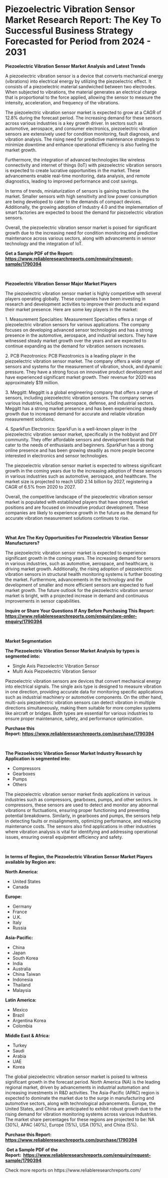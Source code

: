 <p><h1>Piezoelectric Vibration Sensor Market Research Report: The Key To Successful Business Strategy Forecasted for Period from 2024 - 2031</h1></p><p><strong>Piezoelectric Vibration Sensor Market Analysis and Latest Trends</strong></p>
<p><p>A piezoelectric vibration sensor is a device that converts mechanical energy (vibrations) into electrical energy by utilizing the piezoelectric effect. It consists of a piezoelectric material sandwiched between two electrodes. When subjected to vibrations, the material generates an electrical charge that is proportional to the force applied, allowing the sensor to measure the intensity, acceleration, and frequency of the vibrations.</p><p>The piezoelectric vibration sensor market is expected to grow at a CAGR of 12.8% during the forecast period. The increasing demand for these sensors across various industries is a key growth driver. In sectors such as automotive, aerospace, and consumer electronics, piezoelectric vibration sensors are extensively used for condition monitoring, fault diagnosis, and vibration analysis. The rising need for predictive maintenance strategies to minimize downtime and enhance operational efficiency is also fueling the market growth.</p><p>Furthermore, the integration of advanced technologies like wireless connectivity and internet of things (IoT) with piezoelectric vibration sensors is expected to create lucrative opportunities in the market. These advancements enable real-time monitoring, data analysis, and remote diagnostics, leading to improved performance and cost savings.</p><p>In terms of trends, miniaturization of sensors is gaining traction in the market. Smaller sensors with high sensitivity and low power consumption are being developed to cater to the demands of compact devices. Additionally, the growing adoption of Industry 4.0 and the implementation of smart factories are expected to boost the demand for piezoelectric vibration sensors.</p><p>Overall, the piezoelectric vibration sensor market is poised for significant growth due to the increasing need for condition monitoring and predictive maintenance across various sectors, along with advancements in sensor technology and the integration of IoT.</p></p>
<p><strong>Get a Sample PDF of the Report:&nbsp; <a href="https://www.reliableresearchreports.com/enquiry/request-sample/1790394">https://www.reliableresearchreports.com/enquiry/request-sample/1790394</a></strong></p>
<p>&nbsp;</p>
<p><strong>Piezoelectric Vibration Sensor Major Market Players</strong></p>
<p><p>The piezoelectric vibration sensor market is highly competitive with several players operating globally. These companies have been investing in research and development activities to improve their products and expand their market presence. Here are some key players in the market:</p><p>1. Measurement Specialties: Measurement Specialties offers a range of piezoelectric vibration sensors for various applications. The company focuses on developing advanced sensor technologies and has a strong presence in the automotive, aerospace, and industrial sectors. They have witnessed steady market growth over the years and are expected to continue expanding as the demand for vibration sensors increases.</p><p>2. PCB Piezotronics: PCB Piezotronics is a leading player in the piezoelectric vibration sensor market. The company offers a wide range of sensors and systems for the measurement of vibration, shock, and dynamic pressure. They have a strong focus on innovative product development and have experienced significant market growth. Their revenue for 2020 was approximately $19 million.</p><p>3. Meggitt: Meggitt is a global engineering company that offers a range of sensors, including piezoelectric vibration sensors. The company serves various industries, including aerospace, defense, and industrial sectors. Meggitt has a strong market presence and has been experiencing steady growth due to increased demand for accurate and reliable vibration measurement solutions.</p><p>4. SparkFun Electronics: SparkFun is a well-known player in the piezoelectric vibration sensor market, specifically in the hobbyist and DIY community. They offer affordable sensors and development boards that cater to the needs of enthusiasts and beginners. SparkFun has a strong online presence and has been growing steadily as more people become interested in electronics and sensor technologies.</p><p>The piezoelectric vibration sensor market is expected to witness significant growth in the coming years due to the increasing adoption of these sensors in various industries such as automotive, aerospace, and healthcare. The market size is projected to reach USD 2.14 billion by 2027, registering a CAGR of 6.5% from 2020 to 2027.</p><p>Overall, the competitive landscape of the piezoelectric vibration sensor market is populated with established players that have strong market positions and are focused on innovative product development. These companies are likely to experience growth in the future as the demand for accurate vibration measurement solutions continues to rise.</p></p>
<p>&nbsp;</p>
<p><strong>What Are The Key Opportunities For Piezoelectric Vibration Sensor Manufacturers?</strong></p>
<p><p>The piezoelectric vibration sensor market is expected to experience significant growth in the coming years. The increasing demand for sensors in various industries, such as automotive, aerospace, and healthcare, is driving market growth. Additionally, the rising adoption of piezoelectric vibration sensors in structural health monitoring systems is further boosting the market. Furthermore, advancements in the technology and the development of smaller and more efficient sensors are expected to fuel market growth. The future outlook for the piezoelectric vibration sensor market is bright, with a projected increase in demand and continuous improvements in sensor capabilities.</p></p>
<p><strong>Inquire or Share Your Questions If Any Before Purchasing This Report: <a href="https://www.reliableresearchreports.com/enquiry/pre-order-enquiry/1790394">https://www.reliableresearchreports.com/enquiry/pre-order-enquiry/1790394</a></strong></p>
<p>&nbsp;</p>
<p><strong>Market Segmentation</strong></p>
<p><strong>The Piezoelectric Vibration Sensor Market Analysis by types is segmented into:</strong></p>
<p><ul><li>Single Axis Piezoelectric Vibration Sensor</li><li>Multi Axis Piezoelectric Vibration Sensor</li></ul></p>
<p><p>Piezoelectric vibration sensors are devices that convert mechanical energy into electrical signals. The single axis type is designed to measure vibration in one direction, providing accurate data for monitoring specific applications such as industrial machinery or automotive components. On the other hand, multi-axis piezoelectric vibration sensors can detect vibration in multiple directions simultaneously, making them suitable for more complex systems like aircraft or bridges. Both types are essential for various industries to ensure proper maintenance, safety, and performance optimization.</p></p>
<p><strong>Purchase this Report:&nbsp;<a href="https://www.reliableresearchreports.com/purchase/1790394">https://www.reliableresearchreports.com/purchase/1790394</a></strong></p>
<p>&nbsp;</p>
<p><strong>The Piezoelectric Vibration Sensor Market Industry Research by Application is segmented into:</strong></p>
<p><ul><li>Compressors</li><li>Gearboxes</li><li>Pumps</li><li>Others</li></ul></p>
<p><p>The piezoelectric vibration sensor market finds applications in various industries such as compressors, gearboxes, pumps, and other sectors. In compressors, these sensors are used to detect and monitor any abnormal vibrations or fluctuations, ensuring proper functioning and preventing potential breakdowns. Similarly, in gearboxes and pumps, the sensors help in detecting faults or misalignments, optimizing performance, and reducing maintenance costs. The sensors also find applications in other industries where vibration analysis is vital for identifying and addressing operational issues, ensuring overall equipment efficiency and safety.</p></p>
<p>&nbsp;</p>
<p><strong>In terms of Region, the Piezoelectric Vibration Sensor Market Players available by Region are:</strong></p>
<p>
    <p> <strong> North America: </strong>
        <ul>
            <li>United States</li>
            <li>Canada</li>
        </ul>
        </p> 
    <p> <strong> Europe: </strong>
        <ul>
            <li>Germany</li>
            <li>France</li>
            <li>U.K.</li>
            <li>Italy</li>
            <li>Russia</li>
        </ul>
        </p> 
    <p> <strong> Asia-Pacific: </strong>
        <ul>
            <li>China</li>
            <li>Japan</li>
            <li>South Korea</li>
            <li>India</li>
            <li>Australia</li>
            <li>China Taiwan</li>
            <li>Indonesia</li>
            <li>Thailand</li>
            <li>Malaysia</li>
        </ul>
        </p> 
    <p> <strong> Latin America: </strong>
        <ul>
            <li>Mexico</li>
            <li>Brazil</li>
            <li>Argentina Korea</li>
            <li>Colombia</li>
        </ul>
        </p> 
    <p> <strong> Middle East & Africa: </strong>
        <ul>
            <li>Turkey</li>
            <li>Saudi</li>
            <li>Arabia</li>
            <li>UAE</li>
            <li>Korea</li>
        </ul>
    </p>
    </p>
<p><p>The global piezoelectric vibration sensor market is poised to witness significant growth in the forecast period. North America (NA) is the leading regional market, driven by advancements in industrial automation and increasing investments in R&D activities. The Asia-Pacific (APAC) region is expected to dominate the market due to the surge in manufacturing and automotive sectors, along with technological advancements. Europe, the United States, and China are anticipated to exhibit robust growth due to the rising demand for vibration monitoring systems across various industries. The market share percentages for these regions are projected to be: NA (30%), APAC (40%), Europe (15%), USA (10%), and China (5%).</p></p>
<p><strong>Purchase this Report: <a href="https://www.reliableresearchreports.com/purchase/1790394">https://www.reliableresearchreports.com/purchase/1790394</a></strong></p>
<p>&nbsp;<strong>Get a Sample PDF of the Report:&nbsp;&nbsp;<a href="https://www.reliableresearchreports.com/enquiry/request-sample/1790394">https://www.reliableresearchreports.com/enquiry/request-sample/1790394</a></strong></p>
<p><strong></strong></p>
<p>Check more reports on https://www.reliableresearchreports.com/</p>